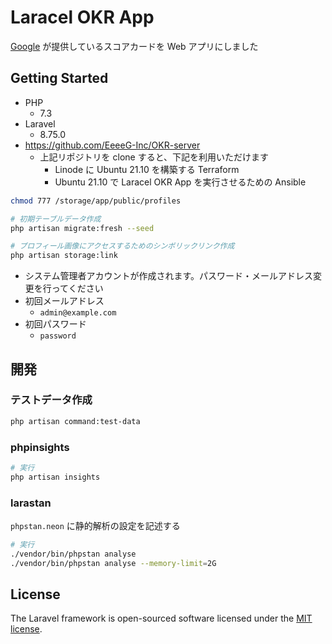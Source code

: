 # Laracel OKR App

[Google](https://rework.withgoogle.com/jp/guides/set-goals-with-okrs/steps/grade-OKRs/) が提供しているスコアカードを Web アプリにしました

## Getting Started

- PHP
    - 7.3
- Laravel
    - 8.75.0
- https://github.com/EeeeG-Inc/OKR-server
  - 上記リポジトリを clone すると、下記を利用いただけます
    - Linode に Ubuntu 21.10 を構築する Terraform
    - Ubuntu 21.10 で Laracel OKR App を実行させるための Ansible

```sh
chmod 777 /storage/app/public/profiles

# 初期テーブルデータ作成
php artisan migrate:fresh --seed

# プロフィール画像にアクセスするためのシンボリックリンク作成
php artisan storage:link
```

- システム管理者アカウントが作成されます。パスワード・メールアドレス変更を行ってください
- 初回メールアドレス
  - `admin@example.com`
- 初回パスワード
  - `password`

## 開発

### テストデータ作成

```sh
php artisan command:test-data
```

### phpinsights

```sh
# 実行
php artisan insights
```

### larastan

`phpstan.neon` に静的解析の設定を記述する

```sh
# 実行
./vendor/bin/phpstan analyse
./vendor/bin/phpstan analyse --memory-limit=2G
```

## License

The Laravel framework is open-sourced software licensed under the [MIT license](https://opensource.org/licenses/MIT).
